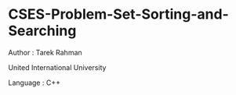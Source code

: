 # CSES-Problem-Set-Sorting-and-Searching

Author : Tarek Rahman

United International University

Language : C++
